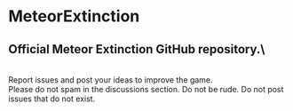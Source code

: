 # MeteorExtinction
## Official Meteor Extinction GitHub repository.\
\
Report issues and post your ideas to improve the game.\
Please do not spam in the discussions section. Do not be rude. Do not post issues that do not exist.
